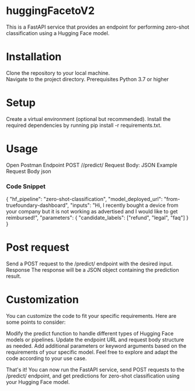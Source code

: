 # huggingFacetoV2
This is a FastAPI service that provides an endpoint for performing zero-shot classification using a Hugging Face model.

# Installation
Clone the repository to your local machine.<br>
Navigate to the project directory.
Prerequisites
Python 3.7 or higher

# Setup
Create a virtual environment (optional but recommended).
Install the required dependencies by running pip install -r requirements.txt.

# Usage
Open Postman
Endpoint
POST /<service-endpoint>/predict/
Request Body: JSON
Example Request Body
json
### Code Snippet
{
  "hf_pipeline": "zero-shot-classification",
  "model_deployed_url": "from-truefoundary-dashboard",
  "inputs": "Hi, I recently bought a device from your company but it is not working as advertised and I would like to get reimbursed!",
  "parameters": {
    "candidate_labels": ["refund", "legal", "faq"]
  }
}
# Post request
Send a POST request to the /predict/ endpoint with the desired input.
Response
The response will be a JSON object containing the prediction result.

# Customization
You can customize the code to fit your specific requirements. Here are some points to consider:

Modify the predict function to handle different types of Hugging Face models or pipelines.
Update the endpoint URL and request body structure as needed.
Add additional parameters or keyword arguments based on the requirements of your specific model.
Feel free to explore and adapt the code according to your use case.

That's it! You can now run the FastAPI service, send POST requests to the /predict/ endpoint, and get predictions for zero-shot classification using your Hugging Face model.
